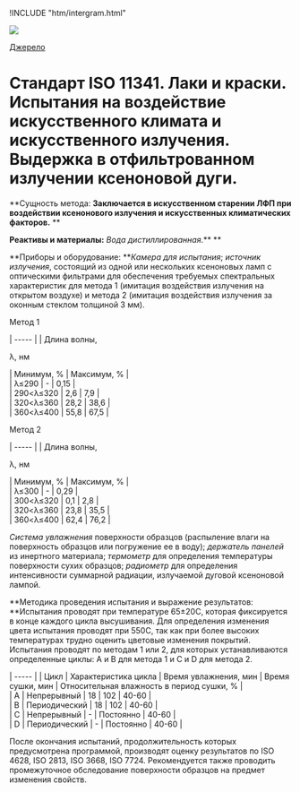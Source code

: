 
!INCLUDE "htm/intergram.html"

![](https://chart.googleapis.com/chart?chs=180x180&amp;cht=qr&amp;chl=https://pp.vokov.tk/%D0%B2%D0%B8%D0%B1%D1%96%D1%80_%D1%84%D0%B0%D1%80%D0%B1%D0%B8.html) 

[Джерело](http://vseokraskah.net/standart-iso-11341 "Permalink to Стандарт ISO 11341. Лаки и краски. Испытания на воздействие искусственного климата и искусственного излучения. Выдержка в отфильтрованном излучении ксеноновой дуги.")

# Стандарт ISO 11341. Лаки и краски. Испытания на воздействие искусственного климата и искусственного излучения. Выдержка в отфильтрованном излучении ксеноновой дуги.

**Сущность метода: **Заключается в искусственном старении ЛФП при воздействии ксенонового излучения и искусственных климатических факторов.** **

**Реактивы и материалы:** _Вода дистиллированная_.** **

**Приборы и оборудование: **_Камера для испытания_; _источник излучения_, состоящий из одной или нескольких ксеноновых ламп с оптическими фильтрами для обеспечения требуемых спектральных характеристик для метода 1 (имитация воздействия излучения на открытом воздухе) и метода 2 (имитация воздействия излучения за оконным стеклом толщиной 3 мм).

Метод 1

| ----- |
| Длина волны, 

λ, нм

 |  Минимум, % |  Максимум, % |  
| λ≤290 |  - |  0,15 |  
| 290<λ≤320 |  2,6 |  7,9 |  
| 320<λ≤360 |  28,2 |  38,6 |  
| 360<λ≤400 |  55,8 |  67,5 | 

 

Метод 2

| ----- |
| Длина волны, 

λ, нм

 |  Минимум, % |  Максимум, % |  
| λ≤300 |  - |  0,29 |  
| 300<λ≤320 |  0,1 |  2,8 |  
| 320<λ≤360 |  23,8 |  35,5 |  
| 360<λ≤400 |  62,4 |  76,2 | 

 

_Система увлажнения_ поверхности образцов (распыление влаги на поверхность образцов или погружение ее в воду); _держатель панелей_ из инертного материала; _термометр_ для определения температуры поверхности сухих образцов; _радиометр_ для определения интенсивности суммарной радиации, излучаемой дуговой ксеноновой лампой.

**Методика проведения испытания и выражение результатов: **Испытания проводят при температуре 65±20С, которая фиксируется в конце каждого цикла высушивания. Для определения изменения цвета испытания проводят при 550С, так как при более высоких температурах трудно оценить цветовые изменения покрытий. Испытания проводят по методам 1 или 2, для которых устанавливаются определенные циклы: А и В для метода 1 и С и D для метода 2.

| ----- |
| Цикл |  Характеристика цикла |  Время увлажнения, мин |  Время сушки, мин |  Относительная влажность в период сушки, % |  
| А |  Непрерывный |  18 |  102 |  40-60 |  
| В |  Периодический |  18 |  102 |  40-60 |  
| С |  Непрерывный |  - |  Постоянно |  40-60 |  
| D |  Периодический |  - |  Постоянно |  40-60 | 

 

После окончания испытаний, продолжительность которых предусмотрена программой, производят оценку результатов по ISO 4628, ISO 2813, ISO 3668, ISO 7724. Рекомендуется также проводить промежуточное обследование поверхности образцов на предмет изменения свойств.

 

  